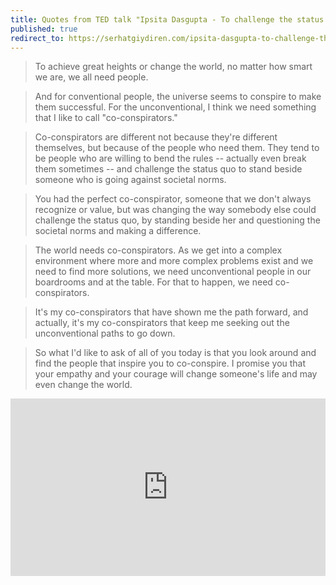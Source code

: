 ```yaml
---
title: Quotes from TED talk "Ipsita Dasgupta - To challenge the status quo, find a co-conspirator"
published: true
redirect_to: https://serhatgiydiren.com/ipsita-dasgupta-to-challenge-the-status-quo-find-a-co-conspirator/
---
```


> To achieve great heights or change the world, no matter how smart we are, we all need people.

> And for conventional people, the universe seems to conspire to make them successful. For the unconventional, I think we need something that I like to call "co-conspirators."

> Co-conspirators are different not because they're different themselves, but because of the people who need them. They tend to be people who are willing to bend the rules -- actually even break them sometimes -- and challenge the status quo to stand beside someone who is going against societal norms.

> You had the perfect co-conspirator, someone that we don't always recognize or value, but was changing the way somebody else could challenge the status quo, by standing beside her and questioning the societal norms and making a difference.

> The world needs co-conspirators. As we get into a complex environment where more and more complex problems exist and we need to find more solutions, we need unconventional people in our boardrooms and at the table. For that to happen, we need co-conspirators.

> It's my co-conspirators that have shown me the path forward, and actually, it's my co-conspirators that keep me seeking out the unconventional paths to go down.

> So what I'd like to ask of all of you today is that you look around and find the people that inspire you to co-conspire. I promise you that your empathy and your courage will change someone's life and may even change the world. 

<div style="max-width:854px"><div style="position:relative;height:0;padding-bottom:56.25%"><iframe src="https://embed.ted.com/talks/ipsita_dasgupta_to_challenge_the_status_quo_find_a_co_conspirator" width="854" height="480" style="position:absolute;left:0;top:0;width:100%;height:100%" frameborder="0" scrolling="no" allowfullscreen></iframe></div></div>
